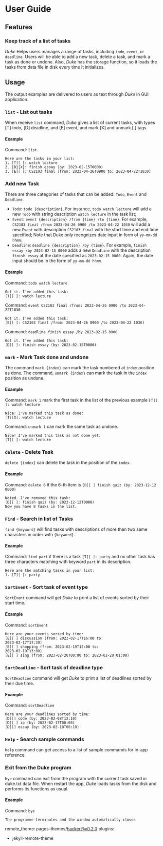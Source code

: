 # User Guide

## Features

### Keep track of a list of tasks

*Duke* Helps users manages a range of tasks, including `todo`, `event`, or `deadline`.
Users will be able to add a new task, delete a task, and mark a task as done or undone. Also, *Duke* has the storage function, so it loads the
tasks from data file in disk every time it initializes.

## Usage

The output examples are delivered to users as text through *Duke* in GUI application.

### `list` - List out tasks

When receive `list` command, *Duke* gives a list of current tasks, with types [T] todo, [D] deadline, and [E] event, and mark [X] and unmark [  ] tags.

#### Example

Command: `list`

```
Here are the tasks in your list:
1. [T][ ]: watch lecture
2. [D][X]: finish essay (by: 2023-02-15T0000)
3. [E][ ]: CS2103 final (from: 2023-04-26T0900 to: 2023-04-22T1030)
```

### Add new Task

There are three categories of tasks that can be added: `Todo`, `Event` and `Deadline`.

- `Todo`: `todo {description}`. For instance, `todo watch lecture` will add a new `Todo` with string description `watch lecture`
  in the task list;
- `Event`: `event {description} /from {time} /to {time}`. For example, `CS2103 final /from 2023-04-26 0900 /to 2023-04-22 1030` will add a new `Event` with
  description `CS2103 final` with the start time and end time specified; Note that Duke only recognizes date input in form of `yy-mm-dd hhmm`.
- `Deadline`: `deadline {description} /by {time}`. For example, `finish essay /by 2023-02-15 0000` adds a new
  `Deadline` with the description `finish essay` at the date specified as `2023-02-15 0000`. Again, the date input should be in the form of `yy-mm-dd hhmm`.

#### Example

Command: `todo watch lecture`

```
Got it. I've added this task:
[T][ ]: watch lecture
```

Command: `event CS2103 final /from: 2023-04-26 0900 /to 2023-04-22T1030`

```
Got it. I've added this task:
[E][ ]: CS2103 final /from: 2023-04-26 0900 /to 2023-04-22 1030)
```

Command: `deadline finish essay /by 2023-02-15 0000`

```
Got it. I've added this task:
[D][ ]: finish essay (by: 2023-02-15T0000)
```

### `mark` - Mark Task done and undone

The command `mark {index}` can mark the task numbered at `index` position as done.
The command, `unmark {index}` can mark the task in the `index` position as undone.

#### Example

Command: `mark 1` mark the first task in the list of the previous example `[T][ ]: watch lecture`

```
Nice! I've marked this task as done:
[T][X]: watch lecture
```

Command: `unmark 1` can mark the same task as undone.

```
Nice! I've marked this task as not done yet:
[T][ ]: watch lecture
```

### `delete` - Delete Task

`delete {index}` can delete the task in the position of the `index`.

#### Example

Command: `delete 6` if the 6-th item is `[D][ ] finish quiz (by: 2023-12-12 0000)`

```
Noted. I've removed this task:
[D][ ]: finish quiz (by: 2023-12-12T0000)
Now you have 8 tasks in the list.
```

### `Find` - Search in list of Tasks

`find {keyword}` will find tasks with descriptions of more than two same characters in order with `{keyword}`.

#### Example

Command: `find part` if there is a task `[T][ ]: party` and no other task has three characters matching with keyword `part` in its description.

```
Here are the matching tasks in your list:
1. [T][ ]: party
```

### `SortEvent` - Sort task of event type

`SortEvent` command will get *Duke* to print a list of events sorted by their start time.

#### Example

Command: `sortEvent` 

```
Here are your events sorted by time:
[E][ ] discussion (from: 2023-02-17T16:00 to:
2023-02-17T17:30)
[E][ ] shopping (from: 2023-02-19T12:00 to:
2023-02-19T13:00)
[E][ ] sing (from: 2023-02-20T00:00 to: 2023-02-20T01:00)
```

### `SortDeadline` - Sort task of deadline type

`SortDeadline` command will get *Duke* to print a list of deadlines sorted by their due time.

#### Example

Command: `sortDeadline`

```
Here are your deadlines sorted by time:
[D][] code (by: 2023-02-08T12:10)
[D][ ] ip (by: 2023-02-17T00:00)
[D][] essay (by: 2023-02-18T00:10)
```

### `Help` - Search sample commands

`help` command can get access to a list of sample commands for in-app reference.

### Exit from the Duke program

`bye` command can exit from the program with the current task saved in duke.txt data file.
When restart the app, *Duke* loads tasks from the disk and performs its functions as usual.

#### Example

Command: `bye`

```
The programme terminates and the window automatically closes
```
remote_theme: pages-themes/hacker@v0.2.0
plugins:
- jekyll-remote-theme

